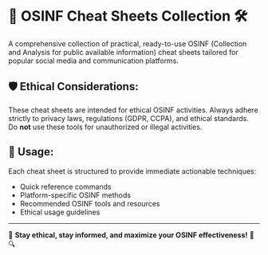 # 🚀 OSINF Cheat Sheets Collection 🛠️

A comprehensive collection of practical, ready-to-use OSINF (Collection and Analysis for public available information) cheat sheets tailored for popular social media and communication platforms.

## 🛡️ Ethical Considerations:
These cheat sheets are intended for ethical OSINF activities. Always adhere strictly to privacy laws, regulations (GDPR, CCPA), and ethical standards. Do **not** use these tools for unauthorized or illegal activities.

## 🧰 Usage:
Each cheat sheet is structured to provide immediate actionable techniques:
- Quick reference commands
- Platform-specific OSINF methods
- Recommended OSINF tools and resources
- Ethical usage guidelines

---

🌟 **Stay ethical, stay informed, and maximize your OSINF effectiveness!** 🚀🔍
